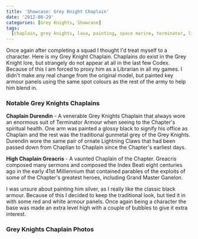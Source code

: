 ```yaml
---
title: 'Showcase: Grey Knight Chaplain'
date: '2012-08-29'
categories: [Grey Knights, Showcase]
tags:
  [chaplain, grey knights, lava, painting, space marine, terminator, librarian]
---
```


Once again after completing a squad I thought I'd treat myself to a character. Here is my Grey Knight Chaplain. Chaplains do exist in the Grey Knight lore, but strangely do not appear at all in the last few Codex. Because of this I am forced to proxy him as a Librarian in all my games. I didn't make any real change from the original model, but painted key armour panels using the same spot colours as the rest of the army to help him blend in.

### Notable Grey Knights Chaplains

**Chaplain Durendin** - A venerable Grey Knights Chaplain that always wore an enormous suit of Terminator Armour when seeing to the Chapter's spiritual health. One arm was painted a glossy black to signify his office as Chaplain and the rest was the traditional gunmetal grey of the Grey Knights. Durendin wore the same pair of ornate Lightning Claws that had been passed down from Chaplian to Chaplain since the Chapter's earliest days.

**High Chaplain Greacris** - A vaunted Chaplain of the Chapter. Greacris composed many sermons and composed the Index Beati eight centuries ago in the early 41st Milliennium that contained parables of the exploits of some of the Chapter's greatest heroes, including Grand Master Ganelon.

I was unsure about painting him silver, as I really like the classic black armour. Because of this I decided to keep the traditional look, but tied it in with some red and white armour panels. Once again being a character the base was made an extra level high with a couple of bubbles to give it extra interest.

### Grey Knights Chaplain Photos
